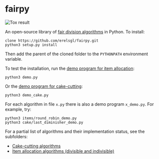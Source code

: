 # fairpy

![Tox result](https://github.com/erelsgl/fairpy/workflows/tox/badge.svg)

An open-source library of [fair division algorithms](https://en.wikipedia.org/wiki/Fair_division) in Python.
To install:
    
    clone https://github.com/erelsgl/fairpy.git
    python3 setup.py install

Then add the parent of the cloned folder to the `PYTHONPATH` environment variable.
    
To test the installation, run the [demo program for item allocation](demo.py):

    python3 demo.py

Or the [demo program for cake-cutting](demo_cake.py):

    python3 demo_cake.py

For each algorithm in file `x.py` there is also a demo program `x_demo.py`. For example, try:

    python3 items/round_robin_demo.py
    python3 cake/last_diminisher_demo.py

For a partial list of algorithms and their implementation status, see the subfolders:

* [Cake-cutting algorithms](cake/README.md)  
* [Item allocation algorithms (divisible and indivisible)](items/README.md)


